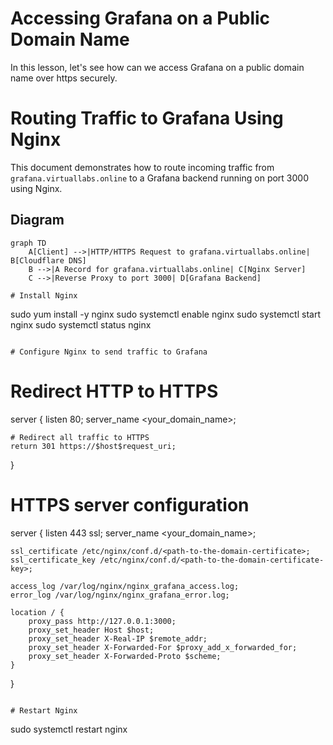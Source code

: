 # Accessing Grafana on a Public Domain Name

In this lesson, let's see how can we access Grafana on a public domain name over https securely.

# Routing Traffic to Grafana Using Nginx

This document demonstrates how to route incoming traffic from `grafana.virtuallabs.online` to a Grafana backend running on port 3000 using Nginx.

## Diagram

```mermaid
graph TD
    A[Client] -->|HTTP/HTTPS Request to grafana.virtuallabs.online| B[Cloudflare DNS]
    B -->|A Record for grafana.virtuallabs.online| C[Nginx Server]
    C -->|Reverse Proxy to port 3000| D[Grafana Backend]

# Install Nginx
```
sudo yum install -y nginx
sudo systemctl enable nginx
sudo systemctl start nginx
sudo systemctl status nginx
```

# Configure Nginx to send traffic to Grafana
```
# Redirect HTTP to HTTPS
server {
    listen 80;
    server_name <your_domain_name>;

    # Redirect all traffic to HTTPS
    return 301 https://$host$request_uri;
}

# HTTPS server configuration
server {
    listen 443 ssl;
    server_name <your_domain_name>;

    ssl_certificate /etc/nginx/conf.d/<path-to-the-domain-certificate>;
    ssl_certificate_key /etc/nginx/conf.d/<path-to-the-domain-certificate-key>;

    access_log /var/log/nginx/nginx_grafana_access.log;
    error_log /var/log/nginx/nginx_grafana_error.log;

    location / {
        proxy_pass http://127.0.0.1:3000;
        proxy_set_header Host $host;
        proxy_set_header X-Real-IP $remote_addr;
        proxy_set_header X-Forwarded-For $proxy_add_x_forwarded_for;
        proxy_set_header X-Forwarded-Proto $scheme;
    }
}

```

# Restart Nginx

```
sudo systemctl restart nginx
```
